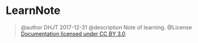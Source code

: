 # LearnNote
> @author DHJT 2017-12-31
> @description Note of learning.
> @License [Documentation licensed under CC BY 3.0](https://creativecommons.org/licenses/by-nc-nd/4.0/deed.zh)
